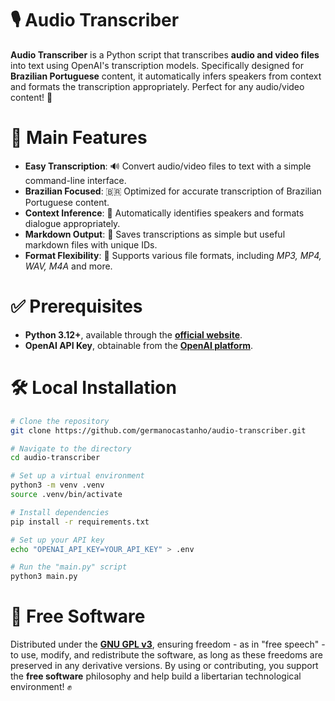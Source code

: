 # 🎙️ Audio Transcriber

**Audio Transcriber** is a Python script that transcribes **audio and video files** into text using OpenAI's transcription models. Specifically designed for **Brazilian Portuguese** content, it automatically infers speakers from context and formats the transcription appropriately. Perfect for any audio/video content! 📄

# 🚀 Main Features

- **Easy Transcription**: 🔊 Convert audio/video files to text with a simple command-line interface.
- **Brazilian Focused**: 🇧🇷 Optimized for accurate transcription of Brazilian Portuguese content.
- **Context Inference**: 👥 Automatically identifies speakers and formats dialogue appropriately.
- **Markdown Output**: 📝 Saves transcriptions as simple but useful markdown files with unique IDs.
- **Format Flexibility**: 🎥 Supports various file formats, including _MP3, MP4, WAV, M4A_ and more.

# ✅ Prerequisites

- **Python 3.12+**, available through the [**official website**](https://www.python.org/downloads/).
- **OpenAI API Key**, obtainable from the [**OpenAI platform**](https://platform.openai.com/login).

# 🛠️ Local Installation

```bash
# Clone the repository
git clone https://github.com/germanocastanho/audio-transcriber.git

# Navigate to the directory
cd audio-transcriber

# Set up a virtual environment
python3 -m venv .venv
source .venv/bin/activate

# Install dependencies
pip install -r requirements.txt

# Set up your API key
echo "OPENAI_API_KEY=YOUR_API_KEY" > .env

# Run the "main.py" script
python3 main.py
```

# 📜 Free Software

Distributed under the [**GNU GPL v3**](LICENSE), ensuring freedom - as in "free speech" - to use, modify, and redistribute the software, as long as these freedoms are preserved in any derivative versions. By using or contributing, you support the **free software** philosophy and help build a libertarian technological environment! ✊
